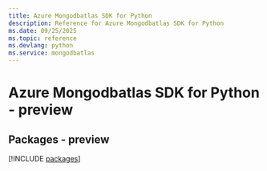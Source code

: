 ```yaml
---
title: Azure Mongodbatlas SDK for Python
description: Reference for Azure Mongodbatlas SDK for Python
ms.date: 09/25/2025
ms.topic: reference
ms.devlang: python
ms.service: mongodbatlas
---
```

# Azure Mongodbatlas SDK for Python - preview
## Packages - preview
[!INCLUDE [packages](mongodbatlas-index.md)]